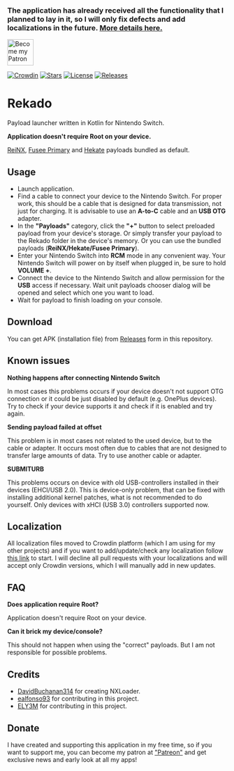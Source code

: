 ### The application has already received all the functionality that I planned to lay in it, so I will only fix defects and add localizations in the future. [More details here.](https://pavelrekun.dev/blog/news_25.08.2020/)


<a href="https://www.patreon.com/bePatron?u=29011893" target="_blank"><img src="https://i.imgur.com/U7uMymh.png" alt="Become my Patron" height="60"></a>

[![Crowdin](https://badges.crowdin.net/rekado/localized.svg)](https://crowdin.com/project/rekado) [![Stars](https://img.shields.io/github/stars/MenosGrante/Rekado)](https://github.com/MenosGrante/Rekado/stargazers) [![License](https://img.shields.io/github/license/MenosGrante/Rekado)](https://github.com/MenosGrante/Rekado/blob/master/LICENSE) [![Releases](https://img.shields.io/github/downloads/MenosGrante/Rekado/total.svg)](https://github.com/MenosGrante/Rekado/releases/latest)

# Rekado
Payload launcher written in Kotlin for Nintendo Switch.

**Application doesn't require Root on your device.**

[ReiNX](https://reinx.guide/), [Fusee Primary](https://github.com/Atmosphere-NX/Atmosphere) and [Hekate](https://github.com/CTCaer/hekate) payloads bundled as default.

## Usage
* Launch application.
* Find a cable to connect your device to the Nintendo Switch. For proper work, this should be a cable that is designed for data transmission, not just for charging. It is advisable to use an **A-to-C** cable and an **USB OTG** adapter.
* In the **"Payloads"** category, click the **"+"** button to select preloaded payload from your device's storage. Or simply transfer your payload to the Rekado folder in the device's memory. Or you can use the bundled payloads (**ReiNX/Hekate/Fusee Primary**).
* Enter your Nintendo Switch into **RCM** mode in any convenient way. Your Nintendo Switch will power on by itself when plugged in, be sure to hold **VOLUME +**.
* Connect the device to the Nintendo Switch and allow permission for the **USB** access if necessary. Wait unit payloads chooser dialog will be opened and select which one you want to load.
* Wait for payload to finish loading on your console.

## Download
You can get APK (installation file) from [Releases](https://github.com/MenosGrante/Rekado/releases) form in this repository.

## Known issues
**Nothing happens after connecting Nintendo Switch**

In most cases this problems occurs if your device doesn't not support OTG connection or it could be just disabled by default (e.g. OnePlus devices). Try to check if your device supports it and check if it is enabled and try again.

**Sending payload failed at offset**

This problem is in most cases not related to the used device, but to the cable or adapter. It occurs most often due to cables that are not designed to transfer large amounts of data. Try to use another cable or adapter.

**SUBMITURB**

This problems occurs on device with old USB-controllers installed in their devices (EHCI/USB 2.0). This is device-only problem, that can be fixed with installing additional kernel patches, what is not recommended to do yourself. Only devices with xHCI (USB 3.0) controllers supported now.

## Localization
All localization files moved to Crowdin platform (which I am using for my other projects) and if you want to add/update/check any localization follow [this link](https://crowdin.com/project/rekado) to start. I will decline all pull requests with your localizations and will accept only Crowdin versions, which I will manually add in new updates.

## FAQ
**Does application require Root?**

Application doesn't require Root on your device.

**Can it brick my device/console?**

This should not happen when using the "correct" payloads. But I am not responsible for possible problems.

## Credits
* [DavidBuchanan314](https://github.com/DavidBuchanan314) for creating NXLoader.
* [ealfonso93](https://github.com/ealfonso93) for contributing in this project.
* [ELY3M](https://github.com/ELY3M) for contributing in this project.

## Donate
I have created and supporting this application in my free time, so if you want to support me, you can become my patron at <a href="https://www.patreon.com/bePatron?u=29011893" target="_blank">"Patreon"</a> and get exclusive news and early look at all my apps!

